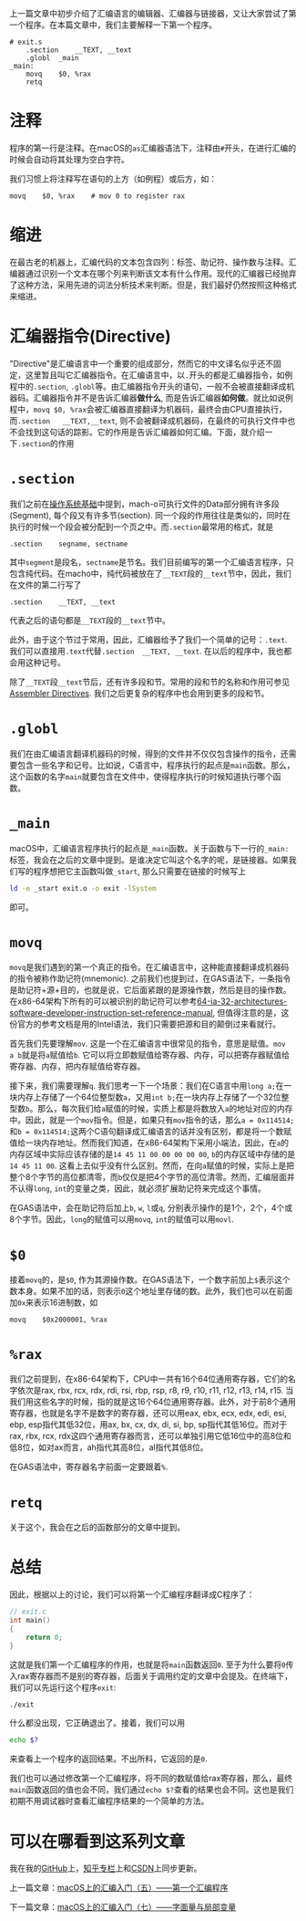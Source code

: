 上一篇文章中初步介绍了汇编语言的编辑器、汇编器与链接器，又让大家尝试了第一个程序。在本篇文章中，我们主要解释一下第一个程序。

```assembly
# exit.s    
    .section    __TEXT, __text
    .globl  _main
_main:
    movq    $0, %rax
    retq
```

# 注释

程序的第一行是注释。在macOS的`as`汇编器语法下，注释由`#`开头，在进行汇编的时候会自动将其处理为空白字符。

我们习惯上将注释写在语句的上方（如例程）或后方，如：

```assembly
movq	$0, %rax	# mov 0 to register rax
```

# 缩进

在最古老的机器上，汇编代码的文本包含四列：标签、助记符、操作数与注释。汇编器通过识别一个文本在哪个列来判断该文本有什么作用。现代的汇编器已经抛弃了这种方法，采用先进的词法分析技术来判断。但是，我们最好仍然按照这种格式来缩进。

# 汇编器指令(Directive)

"Directive"是汇编语言中一个重要的组成部分，然而它的中文译名似乎还不固定，这里暂且叫它汇编器指令。在汇编语言中，以`.`开头的都是汇编器指令，如例程中的`.section`, `.globl`等。由汇编器指令开头的语句，一般不会被直接翻译成机器码。汇编器指令并不是告诉汇编器**做什么**, 而是告诉汇编器**如何做**。就比如说例程中，`movq	$0, %rax`会被汇编器直接翻译为机器码，最终会由CPU直接执行，而`.section	__TEXT,__text`, 则不会被翻译成机器码，在最终的可执行文件中也不会找到这句话的踪影。它的作用是告诉汇编器如何汇编。下面，就介绍一下`.section`的作用

# `.section`

我们之前在[操作系统基础](macOS上的汇编入门（四）——操作系统基础.md)中提到，mach-o可执行文件的Data部分拥有许多段(Segment), 每个段又有许多节(section). 同一个段的作用往往是类似的，同时在执行的时候一个段会被分配到一个页之中。而`.section`最常用的格式，就是

```assembly
.section	segname, sectname
```

其中`segment`是段名，`sectname`是节名。我们目前编写的第一个汇编语言程序，只包含纯代码。在macho中，纯代码被放在了`__TEXT`段的`__text`节中，因此，我们在文件的第二行写了

```assembly
.section	__TEXT, __text
```

代表之后的语句都是`__TEXT`段的`__text`节中。

此外，由于这个节过于常用，因此，汇编器给予了我们一个简单的记号：`.text`. 我们可以直接用`.text`代替`.section	__TEXT, __text`. 在以后的程序中，我也都会用这种记号。

除了`__TEXT`段`__text`节后，还有许多段和节。常用的段和节的名称和作用可参见[Assembler Directives](https://developer.apple.com/library/archive/documentation/DeveloperTools/Reference/Assembler/040-Assembler_Directives/asm_directives.html). 我们之后更复杂的程序中也会用到更多的段和节。

# `.globl`

我们在由汇编语言翻译机器码的时候，得到的文件并不仅仅包含操作的指令，还需要包含一些名字和记号。比如说，C语言中，程序执行的起点是`main`函数。那么，这个函数的名字`main`就要包含在文件中，使得程序执行的时候知道执行哪个函数。

# `_main`

macOS中，汇编语言程序执行的起点是`_main`函数。关于函数与下一行的`_main:`标签，我会在之后的文章中提到。是谁决定它叫这个名字的呢，是链接器。如果我们写的程序想把它主函数叫做`_start`, 那么只需要在链接的时候写上

```bash
ld -e _start exit.o -o exit -lSystem
```

即可。

# `movq`

`movq`是我们遇到的第一个真正的指令。在汇编语言中，这种能直接翻译成机器码的指令被称作助记符(mnemonic). 之前我们也提到过，在GAS语法下，一条指令是助记符+源+目的，也就是说，它后面紧跟的是源操作数，然后是目的操作数。在x86-64架构下所有的可以被识别的助记符可以参考[64-ia-32-architectures-software-developer-instruction-set-reference-manual](https://www.intel.com/content/dam/www/public/us/en/documents/manuals/64-ia-32-architectures-software-developer-instruction-set-reference-manual-325383.pdf), 但值得注意的是，这份官方的参考文档是用的Intel语法，我们只需要把源和目的颠倒过来看就行。

首先我们先要理解`mov`. 这是一个在汇编语言中很常见的指令，意思是赋值。`mov	a b`就是将`a`赋值给`b`. 它可以将立即数赋值给寄存器、内存，可以把寄存器赋值给寄存器、内存，把内存赋值给寄存器。

接下来，我们需要理解`q`. 我们思考一下一个场景：我们在C语言中用`long a;`在一块内存上存储了一个64位整型数`a`，又用`int b;`在一块内存上存储了一个32位整型数`b`。那么，每次我们给`a`赋值的时候，实质上都是将数放入`a`的地址对应的内存中。因此，就是一个`mov`指令。但是，如果只有`mov`指令的话，那么`a = 0x114514;`和`b = 0x114514;`这两个C语句翻译成汇编语言的话并没有区别，都是将一个数赋值给一块内存地址。然而我们知道，在x86-64架构下采用小端法，因此，在`a`的内存区域中实际应该存储的是`14 45 11 00 00 00 00 00`, `b`的内存区域中存储的是`14 45 11 00`. 这看上去似乎没有什么区别。然而，在向`a`赋值的时候，实际上是把整个8个字节的高位都清零，而`b`仅仅是把4个字节的高位清零。然而，汇编层面并不认得`long`, `int`的变量之类，因此，就必须扩展助记符来完成这个事情。

在GAS语法中，会在助记符后加上`b`, `w`, `l`或`q`, 分别表示操作的是1个，2个，4个或8个字节。因此，`long`的赋值可以用`movq`, `int`的赋值可以用`movl`.

# `$0`

接着`movq`的，是`$0`, 作为其源操作数。在GAS语法下，一个数字前加上`$`表示这个数本身。如果不加的话，则表示`0`这个地址里存储的数。此外，我们也可以在前面加`0x`来表示16进制数，如

```assembly
movq	$0x2000001, %rax
```

# `%rax`

我们之前提到，在x86-64架构下，CPU中一共有16个64位通用寄存器，它们的名字依次是rax, rbx, rcx, rdx, rdi, rsi, rbp, rsp, r8, r9, r10, r11, r12, r13, r14, r15. 当我们用这些名字的时候，指的就是这16个64位通用寄存器。此外，对于前8个通用寄存器，也就是名字不是数字的寄存器，还可以用eax, ebx, ecx, edx, edi, esi, ebp, esp指代其低32位，用ax, bx, cx, dx, di, si, bp, sp指代其低16位。而对于rax, rbx, rcx, rdx这四个通用寄存器而言，还可以单独引用它低16位中的高8位和低8位，如对ax而言，ah指代其高8位，al指代其低8位。

在GAS语法中，寄存器名字前面一定要跟着`%`.

# `retq`

关于这个，我会在之后的函数部分的文章中提到。

# 总结

因此，根据以上的讨论，我们可以将第一个汇编程序翻译成C程序了：

```C
// exit.c
int main()
{
	return 0;
}
```

这就是我们第一个汇编程序的作用，也就是将`main`函数返回`0`. 至于为什么要将`0`传入rax寄存器而不是别的寄存器，后面关于调用约定的文章中会提及。在终端下，我们可以先运行这个程序`exit`:

```bash
./exit
```

什么都没出现，它正确退出了。接着，我们可以用

```bash
echo $?
```

来查看上一个程序的返回结果。不出所料，它返回的是`0`.

我们也可以通过修改第一个汇编程序，将不同的数赋值给rax寄存器，那么，最终`main`函数返回的值也会不同，我们通过`echo $?`查看的结果也会不同。这也是我们初期不用调试器时查看汇编程序结果的一个简单的方法。

# 可以在哪看到这系列文章

我在我的[GitHub](https://github.com/Evian-Zhang/Assembly-on-macOS)上，[知乎专栏](https://zhuanlan.zhihu.com/c_1132336120712765440)上和[CSDN](https://blog.csdn.net/EvianZhang)上同步更新。

上一篇文章：[macOS上的汇编入门（五）——第一个汇编程序](macOS上的汇编入门（五）——第一个汇编程序.md)

下一篇文章：[macOS上的汇编入门（七）——字面量与局部变量](macOS上的汇编入门（七）——字面量与局部变量.md)